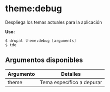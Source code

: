 # theme:debug
Despliega los temas actuales para la aplicación

**Uso:**
```
$ drupal theme:debug [arguments]
$ tde  
```

## Argumentos disponibles
Argumento | Detalles
---------|-------------
theme | Tema específico a depurar 
